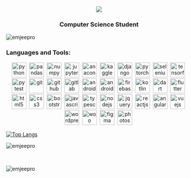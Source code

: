 <h1 align="center"><img src="https://i.ibb.co/wSvNgjr/mg-logo.png"></h1>
<h3 align="center">Computer Science Student</h3>

<p align="left"> <img src="https://komarev.com/ghpvc/?username=emjeepro&label=Profile%20views&color=0e75b6&style=flat" alt="emjeepro" /> </p>

<!---
[![trophy](https://github-profile-trophy.vercel.app/?username=emjeepro&theme=onedark&row=1&column=8&margin-w=3&margin-h=3)](https://github.com/ryo-ma/github-profile-trophy)
--->

<!---
- 🔭 I’m currently working on:
- 🌱 I’m currently learning:
- 👯 I’m looking to collaborate on:
- 📧 Reach out to me:
- 💬 Ask me about:
- 📄 Know about my experience:
- ⚡ Fun fact:
--->

<!---
<h3 align="left">Connect with me:</h3>
<p align="left">
<a href="#" target="blank"><img align="center" src="#" alt="emjeepro" height="30" width="40" /></a>
<a href="#" target="blank"><img align="center" src="#" alt="emjeepro" height="30" width="40" /></a>
</p>
--->

<h3 align="left">Languages and Tools:</h3>
<p align="center">
  <a href="https://en.wikipedia.org/wiki/Python_(programming_language)" target="_blank" rel="noreferrer"> 
    <img src="https://cdn.jsdelivr.net/gh/devicons/devicon/icons/python/python-original.svg" alt="python" width="40" height="40"/></a>&nbsp;

  <a href="https://en.wikipedia.org/wiki/Pandas_(software)" target="_blank" rel="noreferrer"> 
    <img src="https://cdn.jsdelivr.net/gh/devicons/devicon/icons/pandas/pandas-original.svg" alt="pandas" width="40" height="40"/></a>&nbsp;

  <a href="https://en.wikipedia.org/wiki/NumPy" target="_blank" rel="noreferrer"> 
    <img src="https://cdn.jsdelivr.net/gh/devicons/devicon/icons/numpy/numpy-original.svg" alt="numpy" width="40" height="40"/></a>&nbsp;  

  <a href="https://en.wikipedia.org/wiki/Project_Jupyter" target="_blank" rel="noreferrer"> 
    <img src="https://cdn.jsdelivr.net/gh/devicons/devicon/icons/jupyter/jupyter-original-wordmark.svg" alt="jupyter" width="40" height="40"/></a>&nbsp;

  <a href="https://en.wikipedia.org/wiki/Anaconda_(Python_distribution)" target="_blank" rel="noreferrer"> 
    <img src="https://cdn.jsdelivr.net/gh/devicons/devicon/icons/anaconda/anaconda-original.svg" alt="anaconda" width="40" height="40"/></a>&nbsp;
  
  <a href="https://en.wikipedia.org/wiki/Kaggle" target="_blank" rel="noreferrer"> 
    <img src="https://cdn.jsdelivr.net/gh/devicons/devicon/icons/kaggle/kaggle-original.svg" alt="kaggle" width="40" height="40"/></a>&nbsp;
  
  <a href="https://en.wikipedia.org/wiki/Django_(web_framework)" target="_blank" rel="noreferrer"> 
    <img src="https://cdn.jsdelivr.net/gh/devicons/devicon/icons/django/django-plain.svg" alt="django" width="40" height="40"/></a>&nbsp;
  
  <a href="https://en.wikipedia.org/wiki/PyTorch" target="_blank" rel="noreferrer"> 
    <img src="https://cdn.jsdelivr.net/gh/devicons/devicon/icons/pytorch/pytorch-original.svg" alt="pytorch" width="40" height="40"/></a>&nbsp;
  
  <a href="https://en.wikipedia.org/wiki/Selenium_(software)" target="_blank" rel="noreferrer"> 
    <img src="https://cdn.jsdelivr.net/gh/devicons/devicon/icons/selenium/selenium-original.svg" alt="selenium" width="40" height="40"/></a>&nbsp;
  
  <a href="https://en.wikipedia.org/wiki/TensorFlow" target="_blank" rel="noreferrer"> 
    <img src="https://cdn.jsdelivr.net/gh/devicons/devicon/icons/tensorflow/tensorflow-original.svg" alt="tensorflow" width="40" height="40"/></a>&nbsp;
  
  <a href="https://en.wikipedia.org/wiki/Pytest" target="_blank" rel="noreferrer"> 
    <img src="https://cdn.jsdelivr.net/gh/devicons/devicon/icons/pytest/pytest-original.svg" alt="pytest" width="40" height="40"/></a>&nbsp;
  
  <a href="https://en.wikipedia.org/wiki/Git" target="_blank" rel="noreferrer"> 
    <img src="https://cdn.jsdelivr.net/gh/devicons/devicon/icons/git/git-original.svg" alt="git" width="40" height="40"/></a>&nbsp;
  
  <a href="https://en.wikipedia.org/wiki/GitHub" target="_blank" rel="noreferrer"> 
    <img src="https://cdn.jsdelivr.net/gh/devicons/devicon/icons/github/github-original.svg" alt="github" width="40" height="40"/></a>&nbsp;
  
  <a href="https://en.wikipedia.org/wiki/GitLab" target="_blank" rel="noreferrer"> 
    <img src="https://cdn.jsdelivr.net/gh/devicons/devicon/icons/gitlab/gitlab-original-wordmark.svg" alt="gitlab" width="40" height="40"/></a>&nbsp;
  
  <a href="https://en.wikipedia.org/wiki/Android_(operating_system)" target="_blank" rel="noreferrer"> 
    <img src="https://cdn.jsdelivr.net/gh/devicons/devicon/icons/android/android-original-wordmark.svg" alt="android" width="40" height="40"/></a>&nbsp;
  
  <a href="https://en.wikipedia.org/wiki/Android_Studio" target="_blank" rel="noreferrer"> 
    <img src="https://cdn.jsdelivr.net/gh/devicons/devicon/icons/androidstudio/androidstudio-original.svg" alt="androidstudio" width="40" height="40"/></a>&nbsp;
  
  <a href="https://en.wikipedia.org/wiki/Firebase" target="_blank" rel="noreferrer"> 
    <img src="https://cdn.jsdelivr.net/gh/devicons/devicon/icons/firebase/firebase-plain.svg" alt="firebase" width="40" height="40"/></a>&nbsp;
  
  <a href="https://en.wikipedia.org/wiki/Kotlin_(programming_language)" target="_blank" rel="noreferrer"> 
    <img src="https://cdn.jsdelivr.net/gh/devicons/devicon/icons/kotlin/kotlin-original.svg" alt="kotlin" width="40" height="40"/></a>&nbsp;
  
  <a href="https://en.wikipedia.org/wiki/Dart_(programming_language)" target="_blank" rel="noreferrer"> 
    <img src="https://cdn.jsdelivr.net/gh/devicons/devicon/icons/dart/dart-original.svg" alt="dart" width="40" height="40"/></a>&nbsp;
  
  <a href="https://en.wikipedia.org/wiki/Flutter_(software)" target="_blank" rel="noreferrer"> 
    <img src="https://cdn.jsdelivr.net/gh/devicons/devicon/icons/flutter/flutter-original.svg" alt="flutter" width="40" height="40"/></a>&nbsp;
  
  <a href="https://en.wikipedia.org/wiki/HTML" target="_blank" rel="noreferrer">
    <img src="https://cdn.jsdelivr.net/gh/devicons/devicon/icons/html5/html5-original-wordmark.svg" alt="html5" width="40" height="40"/></a>&nbsp;
  
  <a href="https://en.wikipedia.org/wiki/CSS" target="_blank" rel="noreferrer"> 
    <img src="https://cdn.jsdelivr.net/gh/devicons/devicon/icons/css3/css3-original-wordmark.svg" alt="css3" width="40" height="40"/></a>&nbsp;
  
  <a href="https://en.wikipedia.org/wiki/Bootstrap_(front-end_framework)" target="_blank" rel="noreferrer"> 
    <img src="https://cdn.jsdelivr.net/gh/devicons/devicon/icons/bootstrap/bootstrap-original-wordmark.svg" alt="bootstrap" width="40" height="40"/></a>&nbsp;
  
  <a href="https://en.wikipedia.org/wiki/JavaScript" target="_blank" rel="noreferrer">
    <img src="https://cdn.jsdelivr.net/gh/devicons/devicon/icons/javascript/javascript-original.svg" alt="javascript" width="40" height="40"/></a>&nbsp;
  
  <a href="https://en.wikipedia.org/wiki/TypeScript" target="_blank" rel="noreferrer">
    <img src="https://cdn.jsdelivr.net/gh/devicons/devicon/icons/typescript/typescript-original.svg" alt="typescript" width="40" height="40"/></a>&nbsp;
  
  <a href="https://en.wikipedia.org/wiki/Node.js" target="_blank" rel="noreferrer">
    <img src="https://cdn.jsdelivr.net/gh/devicons/devicon/icons/nodejs/nodejs-original.svg" alt="nodejs" width="40" height="40"/></a>&nbsp;
  
  <a href="https://en.wikipedia.org/wiki/JQuery" target="_blank" rel="noreferrer">
    <img src="https://cdn.jsdelivr.net/gh/devicons/devicon/icons/jquery/jquery-original-wordmark.svg" alt="jquery" width="40" height="40"/></a>&nbsp;
  
  <a href="https://en.wikipedia.org/wiki/React_(JavaScript_library)" target="_blank" rel="noreferrer"> 
    <img src="https://cdn.jsdelivr.net/gh/devicons/devicon/icons/react/react-original.svg" alt="reactjs" width="40" height="40"/></a>&nbsp;
  
  <a href="https://en.wikipedia.org/wiki/AngularJS" target="_blank" rel="noreferrer">
    <img src="https://cdn.jsdelivr.net/gh/devicons/devicon/icons/angularjs/angularjs-original.svg" alt="angularjs" width="40" height="40"/></a>&nbsp;
  
  <a href="https://en.wikipedia.org/wiki/Vue.js" target="_blank" rel="noreferrer">
    <img src="https://cdn.jsdelivr.net/gh/devicons/devicon/icons/vuejs/vuejs-original-wordmark.svg" alt="vuejs" width="40" height="40"/></a>&nbsp;
  
  <a href="https://en.wikipedia.org/wiki/WordPress" target="_blank" rel="noreferrer"> 
    <img src="https://cdn.jsdelivr.net/gh/devicons/devicon/icons/wordpress/wordpress-original.svg" alt="wordpress" width="40" height="40"/></a>&nbsp;
  
  <a href="https://en.wikipedia.org/wiki/WooCommerce" target="_blank" rel="noreferrer"> 
    <img src="https://cdn.jsdelivr.net/gh/devicons/devicon/icons/woocommerce/woocommerce-original-wordmark.svg" alt="woo" width="40" height="40"/></a>&nbsp;
  
  <a href="https://en.wikipedia.org/wiki/Figma_(software)" target="_blank" rel="noreferrer"> 
    <img src="https://cdn.jsdelivr.net/gh/devicons/devicon/icons/figma/figma-original.svg" alt="figma" width="40" height="40"/></a>&nbsp;
  
  <a href="https://en.wikipedia.org/wiki/Adobe_Photoshop" target="_blank" rel="noreferrer"> 
    <img src="https://cdn.jsdelivr.net/gh/devicons/devicon/icons/photoshop/photoshop-plain.svg" alt="photoshop" width="40" height="40"/></a>&nbsp;
</p>

<!---
  icons from: https://devicon.dev/
--->

[![Top Langs](https://github-readme-stats.vercel.app/api/top-langs/?username=emjeepro&langs_count=5)](https://github.com/emjeepro/github-readme-stats)

<p align="center">&nbsp;<img align="left" src="https://github-readme-stats.vercel.app/api?username=emjeepro&show_icons=true&hide=contribs,prs&locale=en" alt="emjeepro" /></p>
<br>
<p align="center"><img align="left" src="https://github-readme-streak-stats.herokuapp.com/?user=emjeepro&" alt="emjeepro" /></p>

<!---
emjeepro/emjeepro is a ✨ special ✨ repository because its `README.md` (this file) appears on your GitHub profile.
You can click the Preview link to take a look at your changes.
--->
